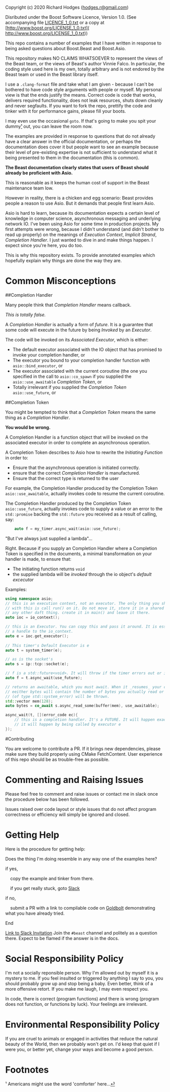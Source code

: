 Copyright (c) 2020 Richard Hodges (hodges.r@gmail.com)

Disributed under the Boost Software Licence, Version 1.0. (See accompanying file
[LICENCE_1_0.txt](LICENCE_1_0.txt) or a copy at 
[http://www.boost.org/LICENSE_1_0.txt]( http://www.boost.org/LICENSE_1_0.txt))

This repo contains a number of examples that I have written in response to being asked 
questions about Boost.Beast and Boost.Asio.

This repository makes NO CLAIMS WHATSOEVER to represent the views of the Beast team,
or the views of Beast's author Vinnie Falco. In particular, the coding style used
here is my own, totally arbitrary and is not endored by the Beast team or used in 
the Beast library itself.

I use a `.clang-format` file and take what I am given - because I can't be bothered to 
have code style arguments with people or myself. My personal view is that the ends 
justify the means. Correct code is code that works, delivers required functionality, 
does not leak resources, shuts down cleanly and never segfaults. If you want to fork
the repo, prettify the code and tinker with it for performance gains, please fill your
boots.

I may even use the occasional `goto`. If that's going to make you spit your 
dummy<span id="a1">[¹](#1)</span> out, you can leave the room now.

The examples are provided in response to questions that do not already have a clear 
answer in the official documentation, or perhaps the documentation does cover it but
people want to see an example because their level of pre-existing expertise is not 
sufficient to understand what it being presented to them in the documentation 
(this is common).
 
**The Beast documentation clearly states that users of Beast should already be proficient
with Asio.**

This is reasonable as it keeps the human cost of support in the Beast maintenance team 
low.

However in reality, there is a chicken and egg scenario: Beast provides people a reason
to use Asio. But it demands that people first learn Asio.

Asio is hard to learn, because its documentation expects a certain level of knowledge
in computer science, asynchronous messaging and underlying network IO. I've been using
Asio for some time in production projects. My first attempts were wrong, because I
didn't understand (and didn't bother to read up properly) on the meanings of 
_Execution Context_, _Implicit Strand_, _Completion Handler_. I just wanted to dive in
and make things happen. I expect since you're here, you do too.

This is why this repository exists. To provide annotated examples which hopefully 
explain why things are done the way they are.

# Common Misconceptions

##Completion Handler

Many people think that _Completion Handler_ means callback. 

*This is totally false.*

A _Completion Handler_ is actually a form of _future_. It is a guarantee that some code
will execute in the future by being _Invoked_ by an _Executor_.

The code will be invoked on its _Associated Executor_, which is either:

* The default executor associated with the IO object that has promised to invoke your
completion handler, or
* The executor you bound to your completion handler function with 
`asio::bind_executor`, or
* The executor associated with the current coroutine (the one you specified in the 
call to `asio::co_spawn` if you supplied the `asio::use_awaitable` 
_Completion Token_, or
* Totally irrelevant if you supplied the _Completion Token_ `asio::use_future`, or

##Completion Token

You might be tempted to think that a _Completion Token_ means the same thing as a
_Completion Handler_. 

**You would be wrong.**

A Completion Handler is a function object that will be invoked on the associated
executor in order to complete an asynchronous operation.

A Completion Token describes to Asio how to rewrite the _Initiating Function_ in order
to:
* Ensure that the asynchronous operation is initiated correctly. 
* ensure that the correct _Completion Handler_ is manufactured.
* Ensure that the correct type is returned to the user

For example, the Completion Handler produced by the Completion Token `asio::use_awaitable`,
actually invokes code to resume the current coroutine.

The Completion Handler produced by the Completion Token `asio::use_future`,
actually invokes code to supply a value or an error to the `std::promise` backing
the `std::future` you received as a result of calling, say: 
```c++
    auto f = my_timer.async_wait(asio::use_future);
```

"But I've always just supplied a lambda"...

Right. Because if you supply an Completion Handler where a Completion Token is specified
in the documents, a minimal transformation on your handler is made, to ensure that:
* The initiating function returns `void`
* the supplied lambda will be _invoked_ through the io object's _default excecutor_ 

Examples:

```c++
using namespace asio;
// this is an execution context, not an executor. The only thing you should ever do 
// with this is call run() on it. Do not move it, store it in a shared pointer or
// any other daft thing. create it in main() and leave it there.
auto ioc = io_context();

// this is an Executor. You can copy this and pass it around. It is essentially
// a handle to the io_context. 
auto e = ioc.get_executor();
   
// This timer's Default Executor is e
auto t = system_timer(e);

// as is the socket's
auto s = ip::tcp::socket(e);

// f is a std::future<void>. It will throw if the timer errors out or is cancelled.
auto f = t.async_wait(use_future);

// returns an awaitable, which you must await. When it _resumes_ your coroutine,
// eeither bytes will contain the number of bytes you actually read or an exception
// (of type std::system_error) will be thrown.
std::vector mem(128);
auto bytes = co_await s.async_read_some(buffer(mem), use_awaitable);

async_wait(t, [](error_code ec){
    // this is a completion handler. It's a FUTURE. It will happen exactly once.
    // it will happen by being called by executor e
});
```

#Contributing

You are welcome to contribute a PR. If it brings new dependencies, please make sure 
they build properly using CMake FetchContent. User experience of this repo should be
as trouble-free as possible.

# Commenting and Raising Issues

Please feel free to comment and raise issues or contact me in slack once the procedure
below has been followed.

Issues raised over code layout or style issues that do not affect program correctness
or efficiency will simply be ignored and closed.

# Getting Help

Here is the procedure for getting help:

Does the thing I'm doing resemble in any way one of the examples here?

if yes, 

&nbsp;&nbsp;&nbsp;&nbsp;copy the example and tinker from there.

&nbsp;&nbsp;&nbsp;&nbsp;if you get really stuck, goto [Slack](#Slack) 

if no,

&nbsp;&nbsp;&nbsp;&nbsp;submit a PR with a link to compilable code on 
[Goldbolt](https://godbolt.org/) demonstrating what you have already tried.

End

<span id="Slack">[Link to Slack Invitation](https://cppalliance.org/slack/)</span> Join 
the `#beast` channel and politely as a question there. Expect to be flamed if the answer
is in the docs.

# Social Responsibility Policy

I'm not a socially reponsible person. Why I'm allowed out by myself it is a mystery to
me. If you feel insulted or triggered by anything I say to you, you should probably
grow up and stop being a baby. Even better, think of a more offensive retort. If you
make me laugh, I may even respect you.

In code, there is correct (program functions) and there is wrong (program does not 
function, or functions by luck). Your feelings are irrelevant.

# Environmental Responsibility Policy

If you are cruel to animals or engaged in activities that reduce the natural beauty
of the World, then we probably won't get on. I'd keep that quiet if I were you, or
better yet, change your ways and become a good person.
 
# Footnotes
 <span id="1">¹</span> Americans might use the word 'comforter' here...[⏎](#a1)<br>
